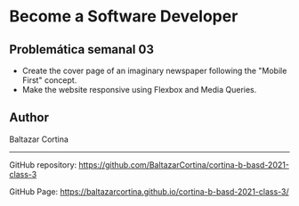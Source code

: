 # Become a Software Developer

## Problemática semanal 03

- Create the cover page of an imaginary newspaper following the "Mobile First" concept.
- Make the website responsive using Flexbox and Media Queries.

## Author

Baltazar Cortina

---

GitHub repository: https://github.com/BaltazarCortina/cortina-b-basd-2021-class-3

GitHub Page: https://baltazarcortina.github.io/cortina-b-basd-2021-class-3/